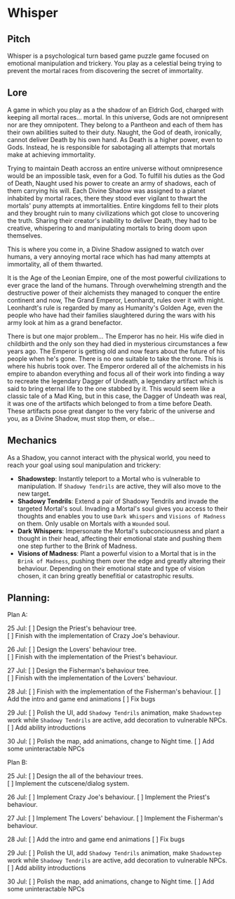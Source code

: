 # Whisper

## Pitch 

Whisper is a psychological turn based game puzzle game focused on emotional manipulation and trickery. 
You play as a celestial being trying to prevent the mortal races from discovering the secret of immortality.

## Lore

A game in which you play as a the shadow of an Eldrich God, charged with keeping all mortal races... mortal.
In this universe, Gods are not omnipresent nor are they omnipotent. 
They belong to a Pantheon and each of them has their own abilities suited to their duty. 
Naught, the God of death, ironically, cannot deliver Death by his own hand. 
As Death is a higher power, even to Gods. Instead, he is responsible for sabotaging
all attempts that mortals make at achieving immortality. 

Trying to maintain Death accross an entire universe without omnipresence would be an impossible task, even for a God.
To fulfill his duties as the God of Death, Naught used his power to create an army of shadows, each of them carrying his will.
Each Divine Shadow was assigned to a planet inhabited by mortal races, there they stood ever vigilant to thwart the mortals' puny attempts at immortalities. 
Entire kingdoms fell to their plots and they brought ruin to many civilizations which got close to uncovering the truth. 
Sharing their creator's inability to deliver Death, they had to be creative, whispering to and manipulating mortals to bring doom upon themselves.

This is where you come in, a Divine Shadow assigned to watch over humans, a very annoying mortal race which has had many attempts at immortality, all of them thwarted.

It is the Age of the Leonian Empire, one of the most powerful civilizations to ever grace the land of the humans. Through overwhelming strength and the destructive 
power of their alchemists they managed to conquer the entire continent and now, The Grand Emperor, Leonhardt, rules over it with might. Leonhardt's rule is regarded
by many as Humanity's Golden Age, even the people who have had their families slaughtered during the wars with his army look at him as a grand benefactor. 

There is but one major problem... The Emperor has no heir. His wife died in childbirth and the only son they had died in mysterious circumstances a few years ago.
The Emperor is getting old and now fears about the future of his people when he's gone. 
There is no one suitable to take the throne. This is where his hubris took over. 
The Emperor ordered all of the alchemists in his empire to abandon everything and focus all of their work into finding a way to recreate the legendary Dagger of Undeath, a legendary 
artifact which is said to bring eternal life to the one stabbed by it. This would seem like a classic tale of a Mad King, but in this case, the Dagger of Undeath was real,
it was one of the artifacts which belonged to from a time before Death. These artifacts pose great danger to the very fabric of the universe and you, as a Divine Shadow, 
must stop them, or else...

## Mechanics

As a Shadow, you cannot interact with the physical world, you need to reach your goal using soul manipulation and trickery:
- **Shadowstep**: Instantly teleport to a Mortal who is vulnerable to manipulation. If `Shadowy Tendrils` are active, they will also move to the new target.
- **Shadowy Tendrils**: Extend a pair of Shadowy Tendrils and invade the targeted Mortal's soul. 
Invading a Mortal's soul gives you access to their thoughts and enables you to use `Dark Whispers` and `Visions of Madness` on them. Only usable on Mortals with a `Wounded` soul.
- **Dark Whispers**: Impersonate the Mortal's subconciousness and plant a thought in their head, affecting their emotional state and pushing them one step further to the Brink of Madness.
- **Visions of Madness**: Plant a powerful vision to a Mortal that is in the `Brink of Madness`, pushing them over the edge and greatly altering their behaviour.
Depending on their emotional state and type of vision chosen, it can bring greatly benefitial or catastrophic results.

## Planning:

Plan A:

25 Jul:
[ ] Design the Priest's behaviour tree.  
[ ] Finish with the implementation of Crazy Joe's behaviour.

26 Jul:
[ ] Design the Lovers' behaviour tree.  
[ ] Finish with the implementation of the Priest's behaviour.

27 Jul:
[ ] Design the Fisherman's behaviour tree.  
[ ] Finish with the implementation of the Lovers' behaviour.

28 Jul:
[ ] Finish with the implementation of the Fisherman's behaviour.
[ ] Add the intro and game end animations
[ ] Fix bugs

29 Jul:
[ ] Polish the UI, add `Shadowy Tendrils` animation, make `Shadowstep` work while `Shadowy Tendrils` are active, add decoration to vulnerable NPCs.
[ ] Add ability introductions

30 Jul:
[ ] Polish the map, add animations, change to Night time.
[ ] Add some uninteractable NPCs

Plan B:

25 Jul:
[ ] Design the all of the behaviour trees.  
[ ] Implement the cutscene/dialog system.

26 Jul:
[ ] Implement Crazy Joe's behaviour.
[ ] Implement the Priest's behaviour.

27 Jul:
[ ] Implement The Lovers' behaviour.
[ ] Implement the Fisherman's behaviour.

28 Jul:
[ ] Add the intro and game end animations
[ ] Fix bugs

29 Jul:
[ ] Polish the UI, add `Shadowy Tendrils` animation, make `Shadowstep` work while `Shadowy Tendrils` are active, add decoration to vulnerable NPCs.
[ ] Add ability introductions

30 Jul:
[ ] Polish the map, add animations, change to Night time.
[ ] Add some uninteractable NPCs
